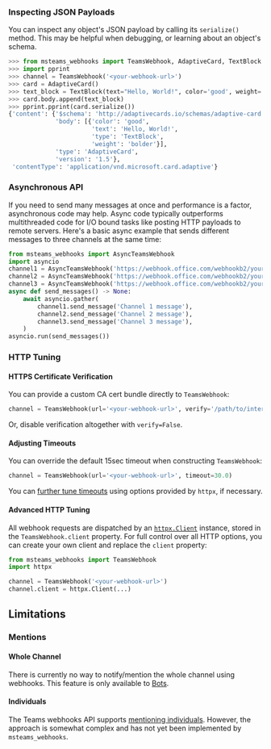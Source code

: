 ### Inspecting JSON Payloads

You can inspect any object's JSON payload by calling its `serialize()` method. This may be helpful when debugging, or learning about an object's schema.

```python
>>> from msteams_webhooks import TeamsWebhook, AdaptiveCard, TextBlock
>>> import pprint
>>> channel = TeamsWebhook('<your-webhook-url>')
>>> card = AdaptiveCard()
>>> text_block = TextBlock(text="Hello, World!", color='good', weight='bolder')
>>> card.body.append(text_block)
>>> pprint.pprint(card.serialize())
{'content': {'$schema': 'http://adaptivecards.io/schemas/adaptive-card.json',
             'body': [{'color': 'good',
                       'text': 'Hello, World!',
                       'type': 'TextBlock',
                       'weight': 'bolder'}],
             'type': 'AdaptiveCard',
             'version': '1.5'},
 'contentType': 'application/vnd.microsoft.card.adaptive'}
```

### Asynchronous API

If you need to send many messages at once and performance is a factor, asynchronous code may help. Async code typically outperforms multithreaded code for I/O bound tasks like posting HTTP payloads to remote servers. Here's a basic async example that sends different messages to three channels at the same time:

```python
from msteams_webhooks import AsyncTeamsWebhook
import asyncio
channel1 = AsyncTeamsWebhook('https://webhook.office.com/webhookb2/your/channel/url1')
channel2 = AsyncTeamsWebhook('https://webhook.office.com/webhookb2/your/channel/url2')
channel3 = AsyncTeamsWebhook('https://webhook.office.com/webhookb2/your/channel/url3')
async def send_messages() -> None:
    await asyncio.gather(
        channel1.send_message('Channel 1 message'),
        channel2.send_message('Channel 2 message'),
        channel3.send_message('Channel 3 message'),
    )
asyncio.run(send_messages())
```


### HTTP Tuning

#### HTTPS Certificate Verification

You can provide a custom CA cert bundle directly to `TeamsWebhook`:

```python
channel = TeamsWebhook(url='<your-webhook-url>', verify='/path/to/internal/ca.pem')
```

Or, disable verification altogether with `verify=False`.

#### Adjusting Timeouts

You can override the default 15sec timeout when constructing `TeamsWebhook`:

```python
channel = TeamsWebhook(url='<your-webhook-url>', timeout=30.0)
```

You can [further tune timeouts](https://www.python-httpx.org/advanced/#setting-and-disabling-timeouts) using options provided by `httpx`, if necessary.

#### Advanced HTTP Tuning

All webhook requests are dispatched by an [`httpx.Client`](https://www.python-httpx.org/api/#client) instance, stored in the `TeamsWebhook.client` property. For full control over all HTTP options, you can create your own client and replace the `client` property:

```python
from msteams_webhooks import TeamsWebhook
import httpx

channel = TeamsWebhook('<your-webhook-url>')
channel.client = httpx.Client(...)
```

## Limitations

### Mentions

#### Whole Channel

There is currently no way to notify/mention the whole channel using webhooks. This feature is only available to [Bots](https://learn.microsoft.com/en-us/microsoftteams/platform/bots/what-are-bots).

#### Individuals

The Teams webhooks API supports [mentioning individuals](https://learn.microsoft.com/en-us/microsoftteams/platform/task-modules-and-cards/cards/cards-format?tabs=adaptive-md%2Cdesktop%2Cconnector-html#user-mention-in-incoming-webhook-with-adaptive-cards). However, the approach is somewhat complex and has not yet been implemented by `msteams_webhooks`.
